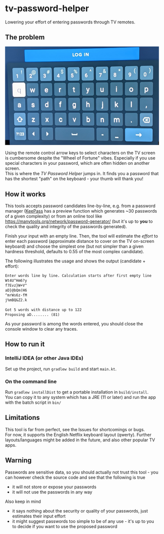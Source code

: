 # tv-password-helper
Lowering your effort of entering passwords through TV remotes.

## The problem
![Photo of TV keyboard](src/main/resources/leanback_keyboard.jpg)

Using the remote control arrow keys to select characters on the TV screen is cumbersome despite the "Wheel of Fortune" vibes. Especially if you use special characters in your password, which are often hidden on another screen.  
This is where the *TV Password Helper* jumps in. It finds you a password that has the shortest "path" on the keyboard - your thumb will thank you!

## How it works

This tools accepts password candidates line-by-line, e.g. from a password manager ([KeePass](https://keepass.info) has a preview function which generates ~30 passwords of a given complexity) or from an online tool like https://manytools.org/network/password-generator/ (but it's up to **you** to check the quality and integrity of the passwords generated).

Finish your input with an empty line. Then, the tool will estimate the *effort* to enter each password (approximate distance to cover on the TV on-screen keyboard) and choose the simplest one (but not simpler than a given hardness threshold, defaults to 0.55 of the most complex candidate).

The following illustrates the usage and shows the output (candidate + effort):

```
Enter words line by line. Calculation starts after first empty line
Wt4U^Hm6?y
f7Evz}W+V^
aD}@bQm(H6
^mrWs6z-fM
j%mBQ&Z2.k

Got 5 words with distance up to 122
Proposing aD........ (81)
```

As your password is among the words entered, you should close the console window to clear any traces.

## How to run it

### IntelliJ IDEA (or other Java IDEs)
Set up the project, run `gradlew build` and start `main.kt`.  

### On the command line
Run `gradlew installDist` to get a portable installation in `build/install`.  
You can copy it to any system which has a JRE (11 or later) and run the app with the batch script in `bin/`

## Limitations
This tool is far from perfect, see the Issues for shortcomings or bugs.  
For now, it supports the English Netflix keyboard layout (qwerty). Further layouts/languages might be added in the future, and also other popular TV apps.

## Warning
Passwords are sensitive data, so you should actually not trust this tool - you can however check the source code and see that the following is true
- it will not store or expose your passwords
- it will not use the passwords in any way

Also keep in mind
- it says nothing about the security or quality of your passwords, just estimates their input effort
- it might suggest passwords too simple to be of any use - it's up to you to decide if you want to use the proposed password